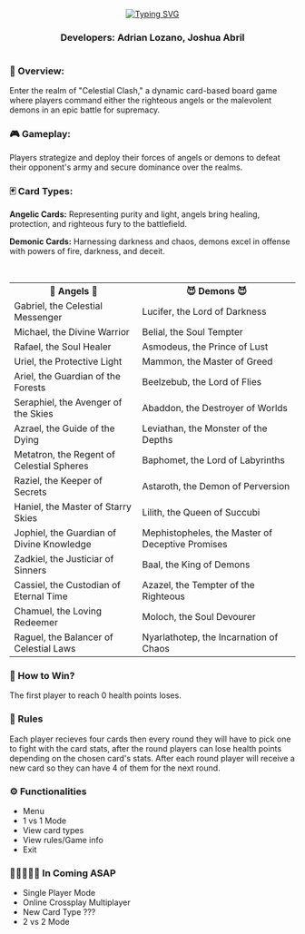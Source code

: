 <div align="center">
  
[![Typing SVG](https://readme-typing-svg.herokuapp.com?font=Fira+Code&size=35&duration=1500&pause=2000&color=F7F7F7&center=true&multiline=true&random=false&width=535&height=125&lines=%F0%9F%8E%B4+Celestial+Clash+%F0%9F%8E%B4;%F0%9F%91%BC+Angels+vs+Demons+%F0%9F%91%BF)](https://git.io/typing-svg)
</div>


<div align="center">
  <h3>Developers: Adrian Lozano, Joshua Abril</h3>
</div>

#

### 📔 Overview:

Enter the realm of "Celestial Clash," a dynamic card-based board game where players command either the righteous angels or the malevolent demons in an epic battle for supremacy.

### 🎮 Gameplay:
Players strategize and deploy their forces of angels or demons to defeat their opponent's army and secure dominance over the realms.

### 🃏 Card Types:

<b>Angelic Cards:</b> Representing purity and light, angels bring healing, protection, and righteous fury to the battlefield.

<b>Demonic Cards:</b> Harnessing darkness and chaos, demons excel in offense with powers of fire, darkness, and deceit.

<br />

<div>
  
<div align="center">
  <table>
  <tr>
    <th>👼 Angels 👼</th>
    <th>😈 Demons 😈</th>
  </tr>
  <tr>
      <td>Gabriel, the Celestial Messenger</td>
      <td>Lucifer, the Lord of Darkness</td>
    </tr>
    <tr>
      <td>Michael, the Divine Warrior</td>
      <td>Belial, the Soul Tempter</td>
    </tr>
    <tr>
      <td>Rafael, the Soul Healer</td>
      <td>Asmodeus, the Prince of Lust</td>
    </tr>
    <tr>
      <td>Uriel, the Protective Light</td>
      <td>Mammon, the Master of Greed</td>
    </tr>
    <tr>
      <td>Ariel, the Guardian of the Forests</td>
      <td>Beelzebub, the Lord of Flies</td>
    </tr>
    <tr>
      <td>Seraphiel, the Avenger of the Skies</td>
      <td>Abaddon, the Destroyer of Worlds</td>
    </tr>
    <tr>
      <td>Azrael, the Guide of the Dying</td>
      <td>Leviathan, the Monster of the Depths</td>
    </tr>
    <tr>
      <td>Metatron, the Regent of Celestial Spheres</td>
      <td>Baphomet, the Lord of Labyrinths</td>
    </tr>
    <tr>
      <td>Raziel, the Keeper of Secrets</td>
      <td>Astaroth, the Demon of Perversion</td>
    </tr>
    <tr>
      <td>Haniel, the Master of Starry Skies</td>
      <td>Lilith, the Queen of Succubi</td>
    </tr>
    <tr>
      <td>Jophiel, the Guardian of Divine Knowledge</td>
      <td>Mephistopheles, the Master of Deceptive Promises</td>
    </tr>
    <tr>
      <td>Zadkiel, the Justiciar of Sinners</td>
      <td>Baal, the King of Demons</td>
    </tr>
    <tr>
      <td>Cassiel, the Custodian of Eternal Time</td>
      <td>Azazel, the Tempter of the Righteous</td>
    </tr>
    <tr>
      <td>Chamuel, the Loving Redeemer</td>
      <td>Moloch, the Soul Devourer</td>
    </tr>
    <tr>
      <td>Raguel, the Balancer of Celestial Laws</td>
      <td>Nyarlathotep, the Incarnation of Chaos</td>
    </tr>
</table>
</div>

### :1st_place_medal: How to Win?
The first player to reach 0 health points loses.


</div>

### 📜 Rules
Each player recieves four cards then every round they will have to pick one to fight with the card stats, after the round players can lose health points depending on the chosen card's stats.
After each round player will receive a new card so they can have 4 of them for the next round.


### ⚙️ Functionalities
- Menu
- 1 vs 1 Mode
- View card types
- View rules/Game info
- Exit

### 👷‍♂️🚧👷‍♂️ In Coming ASAP
- Single Player Mode
- Online Crossplay Multiplayer
- New Card Type ???
- 2 vs 2 Mode
